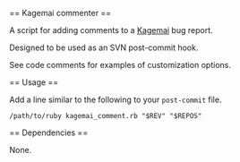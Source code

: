 == Kagemai commenter ==

A script for adding comments to a [Kagemai](http://www.daifukuya.com/kagemai/) bug report.

Designed to be used as an SVN post-commit hook.

See code comments for examples of customization options.

== Usage ==

Add a line similar to the following to your `post-commit` file.

    /path/to/ruby kagemai_comment.rb "$REV" "$REPOS"

== Dependencies ==

None.
